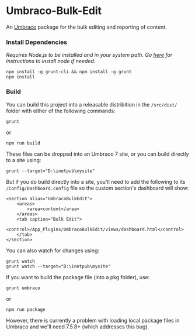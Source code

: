 # Umbraco-Bulk-Edit

An [Umbraco](https://umbraco.com/) package for the bulk editing and reporting of content.

### Install Dependencies

*Requires Node.js to be installed and in your system path. Go [here](https://docs.npmjs.com/getting-started/installing-node) for instructions to install node if needed.*

    npm install -g grunt-cli && npm install -g grunt
    npm install

### Build

You can build this project into a releasable distribition in the `/src/dist/` folder with either of the following commands:

    grunt

or

    npm run build

These files can be dropped into an Umbraco 7 site, or you can build directly to a site using:

    grunt --target="D:\inetpub\mysite"

But if you do build directly into a site, you'll need to add the following to its `/Config/Dashboard.config` file so the custom section's dashboard will show:

    <section alias="UmbracoBulkEdit">
        <areas>
            <area>content</area>
        </areas>
        <tab caption="Bulk Edit">
            <control>/App_Plugins/UmbracoBulkEdit/views/dashboard.html</control>
        </tab>  
    </section>

You can also watch for changes using:

    grunt watch
    grunt watch --target="D:\inetpub\mysite"

If you want to build the package file (into a pkg folder), use:

    grunt umbraco

or

    npm run package

However, there is currently a problem with loading local package files in Umbraco and we'll need 7.5.8+ (which addresses this bug).
